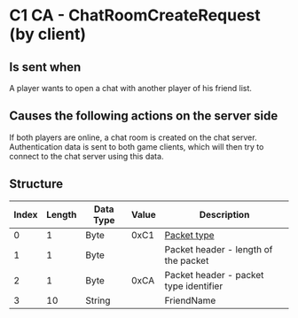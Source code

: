 # C1 CA - ChatRoomCreateRequest (by client)

## Is sent when

A player wants to open a chat with another player of his friend list.

## Causes the following actions on the server side

If both players are online, a chat room is created on the chat server. Authentication data is sent to both game clients, which will then try to connect to the chat server using this data.

## Structure

| Index | Length | Data Type | Value | Description |
|-------|--------|-----------|-------|-------------|
| 0 | 1 |   Byte   | 0xC1  | [Packet type](PacketTypes.md) |
| 1 | 1 |    Byte   |      | Packet header - length of the packet |
| 2 | 1 |    Byte   | 0xCA  | Packet header - packet type identifier |
| 3 | 10 | String |  | FriendName |